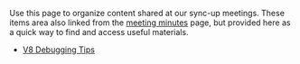 Use this page to organize content shared at our sync-up meetings. These items area also linked from the [meeting minutes](Sync-up-meeting-minutes) page, but provided here as a quick way to find and access useful materials.

* [V8 Debugging Tips](media/Debugging.pptx)
